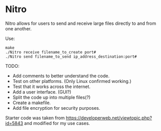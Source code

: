 # Nitro
Nitro allows for users to send and receive large files directly to and from one another.

Use:
```
make
./Nitro receive filename_to_create port# 
./Nitro send filename_to_send ip_address_destination:port#
```

TODO:

* Add comments to better understand the code.
* Test on other platforms. (Only Linux confirmed working.)
* Test that it works across the internet.
* Add a user interface. (GUI?)
* Split the code up into multiple files(?)
* Create a makefile.
* Add file encryption for security purposes.

Starter code was taken from https://developerweb.net/viewtopic.php?id=5843 and modified for my use cases.